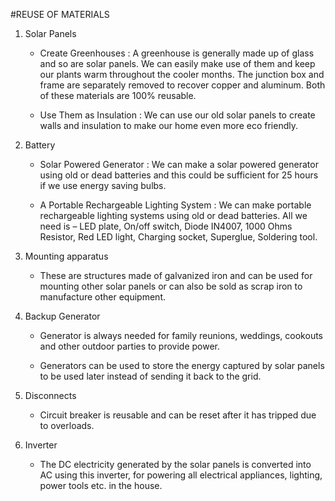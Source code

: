 #REUSE OF MATERIALS

1) Solar Panels 

    - Create Greenhouses : A greenhouse is generally made up of glass and so are solar panels. We can easily make use of them and keep our plants warm throughout the cooler months. The junction box and frame are separately removed to recover copper and aluminum. Both of these materials are 100% reusable.
    
    - Use Them as Insulation : We can use our old solar panels to create walls and insulation to make our home even more eco friendly.
    
2) Battery 

    - Solar Powered Generator : We can make a solar powered generator using old or dead batteries and this could be sufficient for 25 hours if we use energy saving bulbs.
    
    - A Portable Rechargeable Lighting System : We can make portable rechargeable lighting systems using old or dead batteries. All we need is – LED plate, On/off switch, Diode IN4007, 1000 Ohms Resistor, Red LED light, Charging socket, Superglue, Soldering tool.

3) Mounting apparatus

    - These are structures made of galvanized iron and can be used for mounting other solar panels or can also be sold as scrap iron to manufacture other equipment.

4) Backup Generator

    - Generator is always needed for family reunions, weddings, cookouts and other outdoor parties to provide power.
    
    - Generators can be used to store the energy captured by solar panels to be used later instead of sending it back to the grid.

5) Disconnects
    
    - Circuit breaker is reusable and can be reset after it has tripped due to overloads.

6) Inverter
    
    - The DC electricity generated by the solar panels is converted into AC using this inverter, for powering all electrical appliances, lighting, power tools etc. in the house.

